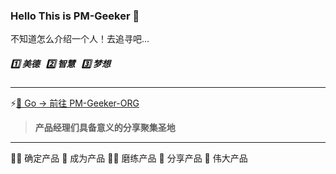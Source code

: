 ### Hello This is PM-Geeker 👋

不知道怎么介绍一个人！去追寻吧...

##### 1️⃣ 美德 &nbsp; 2️⃣ 智慧 &nbsp; 3️⃣ 梦想

---

⚡[🔅 Go -> 前往 PM-Geeker-ORG](https://github.com/PM-Geeker-ORG)

> **产品经理们具备意义的分享聚集圣地**

---

🙋‍♀️ 确定产品 👀 成为产品 👩‍💻 磨练产品 🍪 分享产品 🧙 伟大产品
